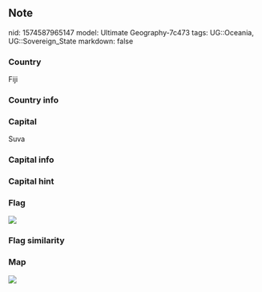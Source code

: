 ## Note
nid: 1574587965147
model: Ultimate Geography-7c473
tags: UG::Oceania, UG::Sovereign_State
markdown: false

### Country
Fiji

### Country info


### Capital
Suva

### Capital info


### Capital hint


### Flag
<img src="ug-flag-fiji.svg">

### Flag similarity


### Map
<img src="ug-map-fiji.png">
